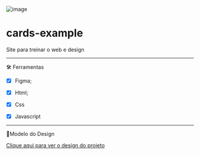 ![image](https://user-images.githubusercontent.com/87401472/216036141-beaefed4-156c-4824-8664-3757cbfa8624.png)

# cards-example

Site para treinar o web e design


***
🛠️ Ferramentas

-[x] Figma;

-[x] Html;

-[x] Css

-[x] Javascript


***
🎨Modelo do Design

[Clique aqui para ver o design do projeto](https://www.figma.com/file/muKjTq7bGC00oCoS1pfujm/Cards?nod-id=1%3A2&t=RSAs3jC3AVbcsyun-1)

